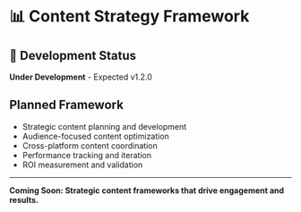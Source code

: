# 📊 Content Strategy Framework

## 🚧 Development Status
**Under Development** - Expected v1.2.0

## Planned Framework
- Strategic content planning and development
- Audience-focused content optimization
- Cross-platform content coordination
- Performance tracking and iteration
- ROI measurement and validation

---
**Coming Soon: Strategic content frameworks that drive engagement and results.**
